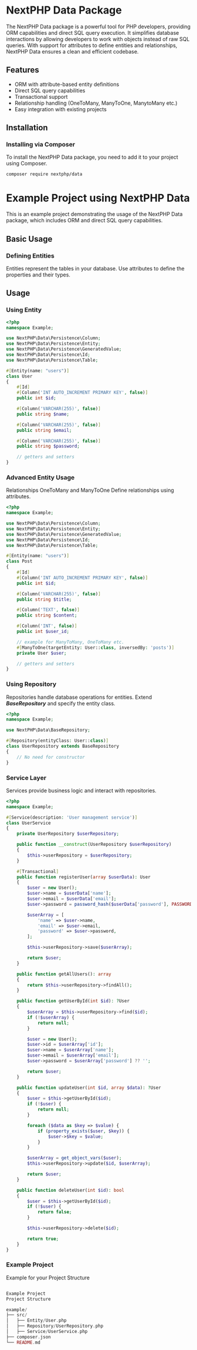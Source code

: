 # NextPHP Data Package

The NextPHP Data package is a powerful tool for PHP developers, providing ORM capabilities and direct SQL query execution. It simplifies database interactions by allowing developers to work with objects instead of raw SQL queries. With support for attributes to define entities and relationships, NextPHP Data ensures a clean and efficient codebase.

## Features

- ORM with attribute-based entity definitions
- Direct SQL query capabilities
- Transactional support
- Relationship handling (OneToMany, ManyToOne, ManytoMany etc.)
- Easy integration with existing projects

## Installation

### Installing via Composer

To install the NextPHP Data package, you need to add it to your project using Composer.

```bash
composer require nextphp/data
```


# Example Project using NextPHP Data

This is an example project demonstrating the usage of the NextPHP Data package, which includes ORM and direct SQL query capabilities.

## Basic Usage
### Defining Entities
Entities represent the tables in your database. Use attributes to define the properties and their types.

## Usage

### Using Entity

```php
<?php
namespace Example;

use NextPHP\Data\Persistence\Column;
use NextPHP\Data\Persistence\Entity;
use NextPHP\Data\Persistence\GeneratedValue;
use NextPHP\Data\Persistence\Id;
use NextPHP\Data\Persistence\Table;

#[Entity(name: "users")]
class User
{
    #[Id]
    #[Column('INT AUTO_INCREMENT PRIMARY KEY', false)]
    public int $id;

    #[Column('VARCHAR(255)', false)]
    public string $name;

    #[Column('VARCHAR(255)', false)]
    public string $email;

    #[Column('VARCHAR(255)', false)]
    public string $password;

    // getters and setters
}
```

### Advanced Entity Usage
Relationships OneToMany and ManyToOne
Define relationships using attributes.

```php
<?php
namespace Example;

use NextPHP\Data\Persistence\Column;
use NextPHP\Data\Persistence\Entity;
use NextPHP\Data\Persistence\GeneratedValue;
use NextPHP\Data\Persistence\Id;
use NextPHP\Data\Persistence\Table;

#[Entity(name: "users")]
class Post
{
    #[Id]
    #[Column('INT AUTO_INCREMENT PRIMARY KEY', false)]
    public int $id;

    #[Column('VARCHAR(255)', false)]
    public string $title;

    #[Column('TEXT', false)]
    public string $content;

    #[Column('INT', false)]
    public int $user_id;

    // example for ManyToMany, OneToMany etc.
    #[ManyToOne(targetEntity: User::class, inversedBy: 'posts')]
    private User $user;

    // getters and setters
}
```

### Using Repository
Repositories handle database operations for entities. Extend ***BaseRepository*** and specify the entity class.

```php
<?php
namespace Example;

use NextPHP\Data\BaseRepository;

#[Repository(entityClass: User::class)]
class UserRepository extends BaseRepository
{
    // No need for constructor
}
```

### Service Layer
Services provide business logic and interact with repositories.

```php
<?php
namespace Example;

#[Service(description: 'User management service')]
class UserService
{
    private UserRepository $userRepository;

    public function __construct(UserRepository $userRepository)
    {
        $this->userRepository = $userRepository;
    }

    #[Transactional]
    public function registerUser(array $userData): User
    {
        $user = new User();
        $user->name = $userData['name'];
        $user->email = $userData['email'];
        $user->password = password_hash($userData['password'], PASSWORD_DEFAULT);

        $userArray = [
            'name' => $user->name,
            'email' => $user->email,
            'password' => $user->password,
        ];

        $this->userRepository->save($userArray);

        return $user;
    }

    public function getAllUsers(): array
    {
        return $this->userRepository->findAll();
    }

    public function getUserById(int $id): ?User
    {
        $userArray = $this->userRepository->find($id);
        if (!$userArray) {
            return null;
        }

        $user = new User();
        $user->id = $userArray['id'];
        $user->name = $userArray['name'];
        $user->email = $userArray['email'];
        $user->password = $userArray['password'] ?? '';

        return $user;
    }

    public function updateUser(int $id, array $data): ?User
    {
        $user = $this->getUserById($id);
        if (!$user) {
            return null;
        }

        foreach ($data as $key => $value) {
            if (property_exists($user, $key)) {
                $user->$key = $value;
            }
        }

        $userArray = get_object_vars($user);
        $this->userRepository->update($id, $userArray);

        return $user;
    }

    public function deleteUser(int $id): bool
    {
        $user = $this->getUserById($id);
        if (!$user) {
            return false;
        }

        $this->userRepository->delete($id);

        return true;
    }
}

```

### Example Project
Example for your Project Structure

```php

Example Project
Project Structure

example/
├── src/
│   ├── Entity/User.php
│   ├── Repository/UserRepository.php
│   ├── Service/UserService.php
├── composer.json
└── README.md
